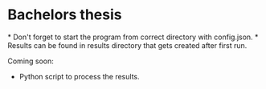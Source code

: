 <h1>Bachelors thesis</h1>
* Don't forget to start the program from correct directory with config.json.
* Results can be found in results directory that gets created after first run.

Coming soon:
* Python script to process the results.